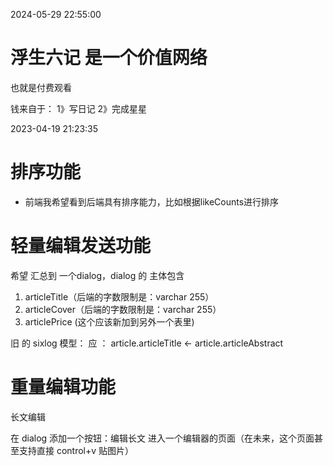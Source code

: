 
2024-05-29 22:55:00

# 浮生六记 是一个价值网络

也就是付费观看

钱来自于： 1》写日记 2》完成星星

2023-04-19 21:23:35

# 排序功能

- 前端我希望看到后端具有排序能力，比如根据likeCounts进行排序


# 轻量编辑发送功能

希望 汇总到 一个dialog，dialog 的 主体包含

1. articleTitle（后端的字数限制是：varchar 255）
2. articleCover（后端的字数限制是：varchar 255）
3. articlePrice (这个应该新加到另外一个表里)

旧 的 sixlog 模型： 应 ： article.articleTitle <- article.articleAbstract 

# 重量编辑功能

长文编辑

在 dialog 添加一个按钮：编辑长文 
进入一个编辑器的页面（在未来，这个页面甚至支持直接 control+v 贴图片）
